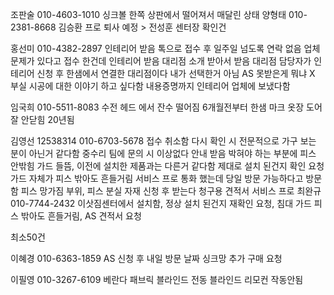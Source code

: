 조판술
010-4603-1010
싱크볼 한쪽 상판에서 떨어져서 매달린 상태
양형태 010-2381-8668
김승환 프로 퇴사 예정 > 전성훈 센터장 확인건

홍선미
010-4382-2897
인테리어 받음
톡으로 접수 후 일주일 넘도록 연락 없음
업체 문제가 있다고 접수 한건데
인테리어 받음
대리점 소개 받아서 받음
대리점 담당자가 
인테리어 신청 후 한샘에서 연결한 대리점이다
내가 선택한거 아님
AS 못받은게 뭐냐 X 
부실 시공에 대한 이야기 하고 싶다함
내용증명까지 인테리어 업체에 보냈다함

임국희
010-5511-8083
수전 헤드 에서 잔수 떨어짐
6개월전부터 
한샘 마크 옷장 도어 잘 안닫힘 20년됨

김영선 12538314
010-6703-5678
접수 취소함
다시 확인 시 
전문적으로 가구 보는 분이 아닌거 같다함
중수리 팀에 문의 시 이상없다 안내 받음
박혀야 하는 부분에 피스 안밖힘
가드 들뜸, 이전에 설치한 제품과는 다른거 같다함
제대로 설치 된건지 확인 요청
가드 자체가 피스 밖아도 흔들거림
서비스 프로 통화 했는데
당일 방문 가능하다고 방문함 
피스 망가짐 부위, 피스 분실
자재 신청 후 받는다
청구용
견적서 
서비스 프로 최완규 010-7744-2432
이삿짐센터에서 설치함, 정상 설치 된건지 재확인 요청, 침대 가드 피스 밖아도 흔들거림, AS 견적서 요청

최소50건

이혜경
010-6363-1859
AS 신청 후 
내일 방문 날짜 
싱크망 추가 구매 요청

이필영
010-3267-6109
베란다 패브릭 블라인드
전동 블라인드
리모컨 작동안됨